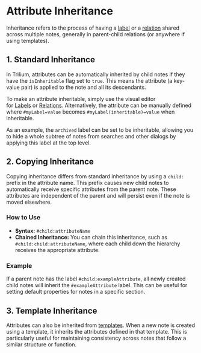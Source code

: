 # Attribute Inheritance
Inheritance refers to the process of having a [label](Labels.md) or a [relation](Relations.md) shared across multiple notes, generally in parent-child relations (or anywhere if using templates).

## 1\. Standard Inheritance

In Trilium, attributes can be automatically inherited by child notes if they have the `isInheritable` flag set to `true`. This means the attribute (a key-value pair) is applied to the note and all its descendants.

To make an attribute inheritable, simply use the visual editor for <a class="reference-link" href="Labels.md">Labels</a> or <a class="reference-link" href="Relations.md">Relations</a>. Alternatively, the attribute can be manually defined where `#myLabel=value` becomes `#myLabel(inheritable)=value` when inheritable.

As an example, the `archived` label can be set to be inheritable, allowing you to hide a whole subtree of notes from searches and other dialogs by applying this label at the top level.

## 2\. Copying Inheritance

Copying inheritance differs from standard inheritance by using a `child:` prefix in the attribute name. This prefix causes new child notes to automatically receive specific attributes from the parent note. These attributes are independent of the parent and will persist even if the note is moved elsewhere.

### How to Use

*   **Syntax:** `#child:attributeName`
*   **Chained Inheritance:** You can chain this inheritance, such as `#child:child:attributeName`, where each child down the hierarchy receives the appropriate attribute.

### Example

If a parent note has the label `#child:exampleAttribute`, all newly created child notes will inherit the `#exampleAttribute` label. This can be useful for setting default properties for notes in a specific section.

## 3\. Template Inheritance

Attributes can also be inherited from [templates](../Templates.md). When a new note is created using a template, it inherits the attributes defined in that template. This is particularly useful for maintaining consistency across notes that follow a similar structure or function.